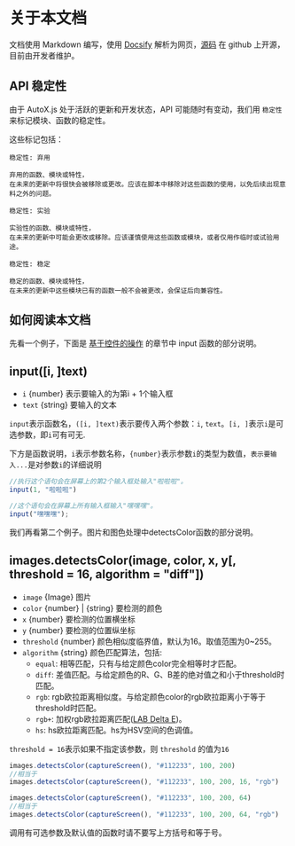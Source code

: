 # 关于本文档 <!-- {docsify-ignore-all} -->

<!-- type=misc -->

文档使用 Markdown 编写，使用 [Docsify](https://github.com/docsifyjs/docsify/) 解析为网页，[源码](https://github.com/hyb1996/AutoJs-Docs) 在 github 上开源，目前由开发者维护。

## API 稳定性

由于 AutoX.js 处于活跃的更新和开发状态，API 可能随时有变动，我们用 `稳定性` 来标记模块、函数的稳定性。

这些标记包括：

```
稳定性: 弃用

弃用的函数、模块或特性，
在未来的更新中将很快会被移除或更改。应该在脚本中移除对这些函数的使用，以免后续出现意料之外的问题。
```

```
稳定性: 实验

实验性的函数、模块或特性，
在未来的更新中可能会更改或移除。应该谨慎使用这些函数或模块，或者仅用作临时或试验用途。
```

```
稳定性: 稳定

稳定的函数、模块或特性，
在未来的更新中这些模块已有的函数一般不会被更改，会保证后向兼容性。
```

## 如何阅读本文档

先看一个例子，下面是 [基于控件的操作](/widgetsBasedAutomation) 的章节中 input 函数的部分说明。

## input([i, ]text)
* `i` {number} 表示要输入的为第i + 1个输入框
* `text` {string} 要输入的文本

`input`表示函数名，`([i, ]text)`表示要传入两个参数：`i`, `text`。`[i, ]`表示`i`是可选参数，即`i`可有可无.

下方是函数说明，`i`表示参数名称，`{number}`表示参数`i`的类型为数值，`表示要输入...`是对参数`i`的详细说明
```js
//执行这个语句会在屏幕上的第2个输入框处输入"啦啦啦"。
input(1, "啦啦啦")
```
```js
//这个语句会在屏幕上所有输入框输入"嘿嘿嘿"。
input("嘿嘿嘿");
```
我们再看第二个例子。图片和图色处理中detectsColor函数的部分说明。

## images.detectsColor(image, color, x, y[, threshold = 16, algorithm = "diff"])
* `image` {Image} 图片
* `color` {number} | {string} 要检测的颜色
* `x` {number} 要检测的位置横坐标
* `y` {number} 要检测的位置纵坐标
* `threshold` {number} 颜色相似度临界值，默认为16。取值范围为0~255。
* `algorithm` {string} 颜色匹配算法，包括:
    * `equal`: 相等匹配，只有与给定颜色color完全相等时才匹配。
    * `diff`: 差值匹配。与给定颜色的R、G、B差的绝对值之和小于threshold时匹配。
    * `rgb`: rgb欧拉距离相似度。与给定颜色color的rgb欧拉距离小于等于threshold时匹配。
    * `rgb+`: 加权rgb欧拉距离匹配([LAB Delta E](https://en.wikipedia.org/wiki/Color_difference))。
    * `hs`: hs欧拉距离匹配。hs为HSV空间的色调值。

`threshold = 16`表示如果不指定该参数，则 `threshold` 的值为`16`

```js
images.detectsColor(captureScreen(), "#112233", 100, 200)
//相当于
images.detectsColor(captureScreen(), "#112233", 100, 200, 16, "rgb")
```
```js
images.detectsColor(captureScreen(), "#112233", 100, 200, 64)
//相当于
images.detectsColor(captureScreen(), "#112233", 100, 200, 64, "rgb")
```
调用有可选参数及默认值的函数时请不要写上方括号和等于号。
